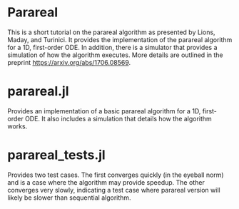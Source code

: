 # Parareal
This is a short tutorial on the parareal algorithm as presented by Lions, Maday, and Turinici. It provides the implementation of the parareal algorithm for a 1D, first-order ODE. In addition, there is a simulator that provides a simulation of how the algorithm executes. More details are outlined in the preprint https://arxiv.org/abs/1706.08569. 

# parareal.jl
Provides an implementation of a basic parareal algorithm for a 1D, first-order ODE. It also includes a simulation that details how the algorithm works.

# parareal_tests.jl
Provides two test cases. The first converges quickly (in the eyeball norm) and is a case where the algorithm may provide speedup. The other converges very slowly, indicating a test case where parareal version will likely be slower than sequential algorithm.


